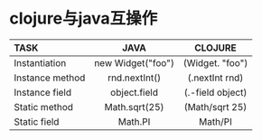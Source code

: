 # clojure与java互操作
|TASK|JAVA|CLOJURE|
|:---|:---:|:---:|
|Instantiation|new Widget("foo")|(Widget. "foo")|
|Instance method|rnd.nextInt()|(.nextInt rnd)|
|Instance field|object.field|(.-field object)|
|Static method|Math.sqrt(25)|(Math/sqrt 25)|
|Static field|Math.PI|Math/PI|